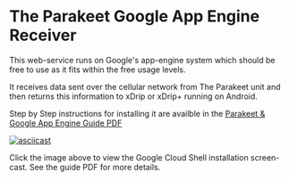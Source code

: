 # The Parakeet Google App Engine Receiver

This web-service runs on Google's app-engine system which should be free to use as it fits within the free usage levels.

It receives data sent over the cellular network from The Parakeet unit and then returns this information to xDrip or xDrip+ running on Android.

Step by Step instructions for installing it are availble in the [Parakeet & Google App Engine Guide PDF](https://jamorham.github.io/#parakeet)

[![asciicast](https://jamorham.github.io/images/parakeet-google-app-engine-screencast-icon.png)](https://jamorham.github.io/install-parakeet-app-engine-screencast.html)

Click the image above to view the Google Cloud Shell installation screen-cast. See the guide PDF for more details.

